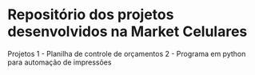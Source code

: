 # Repositório dos projetos desenvolvidos na Market Celulares

Projetos
 1 - Planilha de controle de orçamentos
 2 - Programa em python para automação de impressões
